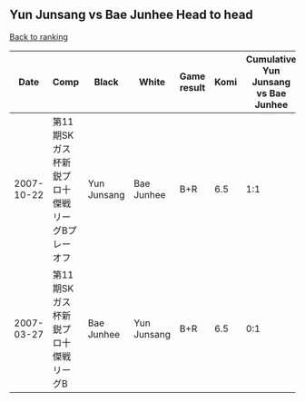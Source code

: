 ## Yun Junsang vs Bae Junhee Head to head

[Back to ranking](../../index.md)




| **Date** | **Comp** | **Black** | **White** | **Game result** | **Komi** | **Cumulative Yun Junsang vs Bae Junhee** | **Yun Junsang streak** | **Bae Junhee streak** | 
| --- | --- | --- | --- | --- | --- | --- | --- | --- |
| 2007-10-22 | 第11期SKガス杯新鋭プロ十傑戦リーグBプレーオフ | Yun Junsang | Bae Junhee | B+R | 6.5 | 1:1 | 1 | 0 | 
| 2007-03-27 | 第11期SKガス杯新鋭プロ十傑戦リーグB | Bae Junhee | Yun Junsang | B+R | 6.5 | 0:1 | 0 | 1 |




